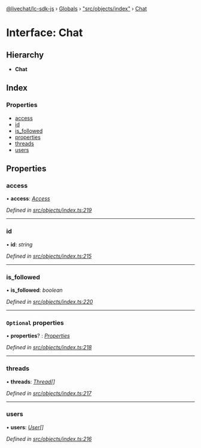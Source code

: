 [@livechat/lc-sdk-js](../README.md) › [Globals](../globals.md) › ["src/objects/index"](../modules/_src_objects_index_.md) › [Chat](_src_objects_index_.chat.md)

# Interface: Chat

## Hierarchy

* **Chat**

## Index

### Properties

* [access](_src_objects_index_.chat.md#access)
* [id](_src_objects_index_.chat.md#id)
* [is_followed](_src_objects_index_.chat.md#is_followed)
* [properties](_src_objects_index_.chat.md#optional-properties)
* [threads](_src_objects_index_.chat.md#threads)
* [users](_src_objects_index_.chat.md#users)

## Properties

###  access

• **access**: *[Access](_src_objects_index_.access.md)*

*Defined in [src/objects/index.ts:219](https://github.com/livechat/lc-sdk-js/blob/21d7a55/src/objects/index.ts#L219)*

___

###  id

• **id**: *string*

*Defined in [src/objects/index.ts:215](https://github.com/livechat/lc-sdk-js/blob/21d7a55/src/objects/index.ts#L215)*

___

###  is_followed

• **is_followed**: *boolean*

*Defined in [src/objects/index.ts:220](https://github.com/livechat/lc-sdk-js/blob/21d7a55/src/objects/index.ts#L220)*

___

### `Optional` properties

• **properties**? : *[Properties](_src_objects_index_.properties.md)*

*Defined in [src/objects/index.ts:218](https://github.com/livechat/lc-sdk-js/blob/21d7a55/src/objects/index.ts#L218)*

___

###  threads

• **threads**: *[Thread](_src_objects_index_.thread.md)[]*

*Defined in [src/objects/index.ts:217](https://github.com/livechat/lc-sdk-js/blob/21d7a55/src/objects/index.ts#L217)*

___

###  users

• **users**: *[User](../modules/_src_objects_index_.md#user)[]*

*Defined in [src/objects/index.ts:216](https://github.com/livechat/lc-sdk-js/blob/21d7a55/src/objects/index.ts#L216)*
